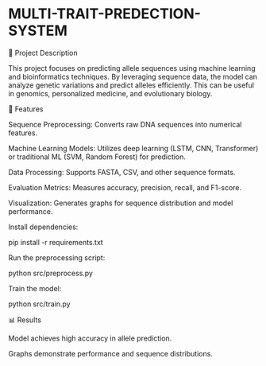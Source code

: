 # MULTI-TRAIT-PREDECTION-SYSTEM
📌 Project Description

This project focuses on predicting allele sequences using machine learning and bioinformatics techniques. By leveraging sequence data, the model can analyze genetic variations and predict alleles efficiently. This can be useful in genomics, personalized medicine, and evolutionary biology.

🚀 Features

Sequence Preprocessing: Converts raw DNA sequences into numerical features.

Machine Learning Models: Utilizes deep learning (LSTM, CNN, Transformer) or traditional ML (SVM, Random Forest) for prediction.

Data Processing: Supports FASTA, CSV, and other sequence formats.

Evaluation Metrics: Measures accuracy, precision, recall, and F1-score.

Visualization: Generates graphs for sequence distribution and model performance.

Install dependencies:

pip install -r requirements.txt

Run the preprocessing script:

python src/preprocess.py

Train the model:

python src/train.py

📊 Results

Model achieves high accuracy in allele prediction.

Graphs demonstrate performance and sequence distributions.
